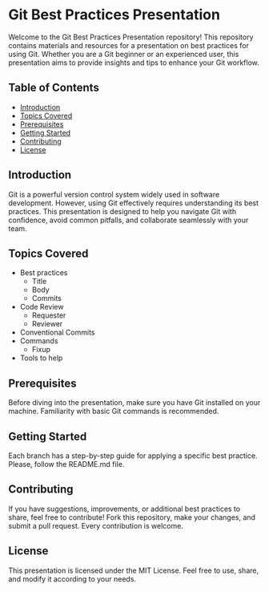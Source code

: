 # Git Best Practices Presentation

Welcome to the Git Best Practices Presentation repository! This repository contains materials and resources for a presentation on best practices for using Git. Whether you are a Git beginner or an experienced user, this presentation aims to provide insights and tips to enhance your Git workflow.

## Table of Contents

* [Introduction](#introduction)
* [Topics Covered](#topics-covered)
* [Prerequisites](#prerequisites)
* [Getting Started](#getting-started)
* [Contributing](#contributing)
* [License](#license)

## Introduction

Git is a powerful version control system widely used in software development. However, using Git effectively requires understanding its best practices. This presentation is designed to help you navigate Git with confidence, avoid common pitfalls, and collaborate seamlessly with your team.

## Topics Covered

* Best practices
  * Title
  * Body
  * Commits
* Code Review
  * Requester
  * Reviewer
* Conventional Commits
* Commands
  * Fixup
* Tools to help

## Prerequisites

Before diving into the presentation, make sure you have Git installed on your machine. Familiarity with basic Git commands is recommended.

## Getting Started

Each branch has a step-by-step guide for applying a specific best practice. Please, follow the README.md file.

## Contributing

If you have suggestions, improvements, or additional best practices to share, feel free to contribute! Fork this repository, make your changes, and submit a pull request. Every contribution is welcome.

## License

This presentation is licensed under the MIT License. Feel free to use, share, and modify it according to your needs.

